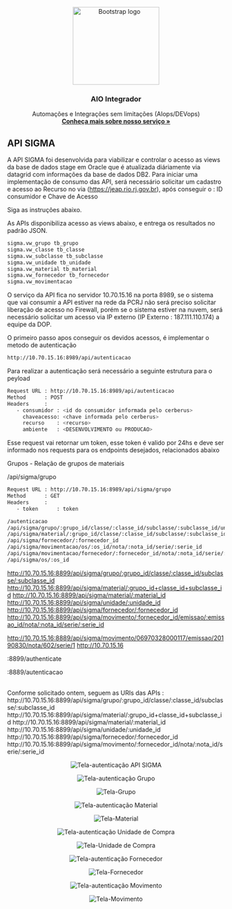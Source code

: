 <p align="center">
  <a href="https://onsac.com/">
    <img src="https://onsac.com/wp-content/uploads/2020/08/tl.png" alt="Bootstrap logo" width="200" height="180">
  </a>
</p>

<h3 align="center">AIO Integrador</h3>

<p align="center">
  Automações e Integrações sem limitações (AIops/DEVops)
  <br>
  <a href="https://onsac.com/"><strong>Conheça mais sobre nosso serviço »</strong></a>
  </p>
  
  
## API SIGMA

A API SIGMA foi desenvolvida para viabilizar e controlar o acesso as views da base de dados stage em Oracle que é atualizada diáriamente via datagrid com informações da base de dados DB2.
Para iniciar uma implementação de consumo das API, será necessário solicitar um cadastro e acesso ao Recurso no via (https://jeap.rio.rj.gov.br), após conseguir o :
ID consumidor e Chave de Acesso

Siga as instruções abaixo. 

As APIs disponibiliza acesso as views abaixo, e entrega os resultados no padrão JSON.

```sh 
sigma.vw_grupo tb_grupo
sigma.vw_classe tb_classe
sigma.vw_subclasse tb_subclasse
sigma.vw_unidade tb_unidade
sigma.vw_material tb_material
sigma.vw_fornecedor tb_fornecedor
sigma.vw_movimentacao
```

O serviço da API fica no servidor 10.70.15.16 na porta 8989, se o sistema que vai consumir a API estiver na rede da PCRJ não será preciso solicitar liberação de acesso no Firewall, porém se o sistema estiver na nuvem, será necessário solicitar um acesso via IP externo (IP Externo : 187.111.110.174) a equipe da DOP.

O primeiro passo apos conseguir os devidos acessos, é implementar o metodo de autenticação

```sh
http://10.70.15.16:8989/api/autenticacao
```

Para realizar a autenticação será necessário a seguinte estrutura para o peyload 

```sh
Request URL : http://10.70.15.16:8989/api/autenticacao 
Method      : POST
Headers     : 
   - consumidor : <id do consumidor informada pelo cerberus>
     chaveacesso: <chave informada pelo cerberus>
     recurso    : <recurso>
     ambiente   : <DESENVOLVIMENTO ou PRODUCAO>
```  
Esse request vai retornar um token, esse token é valido por 24hs e deve ser informado nos requests para os endpoints desejados, relacionados abaixo

Grupos - Relação de grupos de materiais

/api/sigma/grupo

```sh
Request URL : http://10.70.15.16:8989/api/sigma/grupo 
Method      : GET
Headers     : 
   - token      : token
```  



```sh 
/autenticacao
/api/sigma/grupo/:grupo_id/classe/:classe_id/subclasse/:subclasse_id/unidade/:unidade_id
/api/sigma/material/:grupo_id/classe/:classe_id/subclasse/:subclasse_id/unidade/:unidade_id
/api/sigma/fornecedor/:fornecedor_id
/api/sigma/movimentacao/os/:os_id/nota/:nota_id/serie/:serie_id
/api/sigma/movimentacao/fornecedor/:fornecedor_id/nota/:nota_id/serie/:serie_id
/api/sigma/os/:os_id
```



http://10.70.15.16:8899/api/sigma/grupo/:grupo_id/classe/:classe_id/subclasse/:subclasse_id
http://10.70.15.16:8899/api/sigma/material/:grupo_id+classe_id+subclasse_id
http://10.70.15.16:8899/api/sigma/material/:material_id
http://10.70.15.16:8899/api/sigma/unidade/:unidade_id
http://10.70.15.16:8899/api/sigma/fornecedor/:fornecedor_id
http://10.70.15.16:8899/api/sigma/movimento/:fornecedor_id/emissao/:emissao_id/nota/:nota_id/serie/:serie_id

http://10.70.15.16:8889/api/sigma/movimento/06970328000117/emissao/20190830/nota/602/serie/1
http://10.70.15.16

:8899/authenticate

:8889/autenticacao

</br>
Conforme solicitado ontem, seguem as URIs das APIs :
</br>
http://10.70.15.16:8899/api/sigma/grupo/:grupo_id/classe/:classe_id/subclasse/:subclasse_id
http://10.70.15.16:8899/api/sigma/material/:grupo_id+classe_id+subclasse_id
http://10.70.15.16:8899/api/sigma/material/:material_id
http://10.70.15.16:8899/api/sigma/unidade/:unidade_id
http://10.70.15.16:8899/api/sigma/fornecedor/:fornecedor_id
http://10.70.15.16:8899/api/sigma/movimento/:fornecedor_id/nota/:nota_id/serie/:serie_id

<p align="center">
     <img src="https://github.com/onsac/AIO-Integrador/blob/master/Telas-Configura%C3%A7%C3%A3o/Tela-Autentica%C3%A7%C3%A3o%20API%20SIGMA.jpeg" alt="Tela-autenticação API SIGMA" >
</p>

<p align="center">
     <img src="https://github.com/onsac/APIs/blob/master/AutenticacaoGrupo.PNG" alt="Tela-autenticação Grupo" >
</p>

<p align="center">
     <img src="https://github.com/onsac/APIs/blob/master/Grupo.PNG" alt="Tela-Grupo" >
</p>

<p align="center">
     <img src="https://github.com/onsac/APIs/blob/master/AutenticacaoMaterial.PNG" alt="Tela-autenticação Material" >
</p>

<p align="center">
     <img src="https://github.com/onsac/APIs/blob/master/Material.PNG" alt="Tela-Material" >
</p>
<p align="center">
     <img src="https://github.com/onsac/APIs/blob/master/AutenticacaoUnidadeCompra.PNG" alt="Tela-autenticação Unidade de Compra" >
</p>

<p align="center">
     <img src="https://github.com/onsac/APIs/blob/master/UnidadeCompra.PNG" alt="Tela-Unidade de Compra" >
</p>
<p align="center">
     <img src="https://github.com/onsac/APIs/blob/master/AutenticacaoFornecedor.PNG" alt="Tela-autenticação Fornecedor" >
</p>
<p align="center">
     <img src="https://github.com/onsac/APIs/blob/master/Fornecedor.PNG" alt="Tela-Fornecedor" >
</p>
<p align="center">
     <img src="https://github.com/onsac/APIs/blob/master/AutenticacaoMovimento.PNG" alt="Tela-autenticação Movimento" >
</p>

<p align="center">      
    <img src="https://github.com/onsac/APIs/blob/master/Movimento.PNG" alt="Tela-Movimento" >
</p>
